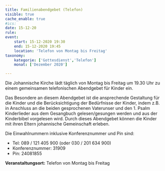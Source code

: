 ```yaml
---
title: Familienabendgebet (Telefon)
visible: true
cache_enable: true
#ics: 
date: 15-12-20
rule: 
event:
	start: 15-12-2020 19:30
	end: 15-12-2020 19:45
	location: 'Telefon von Montag bis Freitag'
taxonomy:
	kategorie: ['Gottesdienst','Telefon']
	monat: ['Dezember 2020']

---
```

Die Johannische Kirche lädt täglich von Montag bis Freitag um 19.30 Uhr zu einem gemeinsamen telefonischen Abendgebet für Kinder ein.

Das Besondere an diesem Abendgebet ist die ansprechende Gestaltung für die Kinder und die Berücksichtigung der Bedürfnisse der Kinder, indem z.B. in Anschluss an die beiden gesprochenen Vaterunser und den 1. Psalm Kinderlieder aus dem Gesangbuch gelesen/gesungen werden und aus der Kinderbibel vorgelesen wird. Durch dieses Abendgebet können die Kinder mit ihren Eltern johannische Gemeinschaft erleben.

Die Einwahlnummern inklusive Konferenznummer und Pin sind:
* Tel: 089 / 121 405 900 (oder 030 / 201 634 900)
* Konferenznummer: 31909 
* Pin: 24081855



**Veranstaltungsort:** Telefon von Montag bis Freitag

